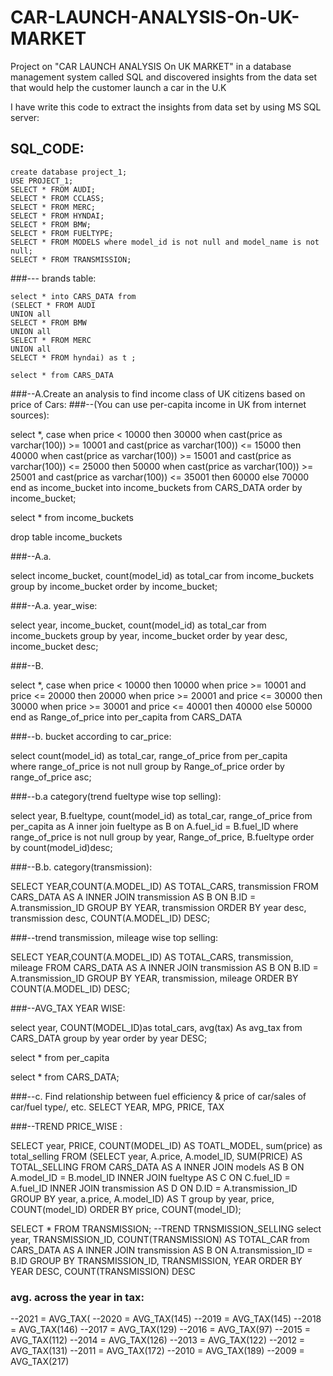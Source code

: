 # CAR-LAUNCH-ANALYSIS-On-UK-MARKET
  Project on "CAR LAUNCH ANALYSIS On UK MARKET" in a database management system called SQL and discovered insights from the data set that would help the customer      launch a car in the U.K

I have write this code to extract the insights from data set by using MS SQL server: 
  ## SQL_CODE:
    create database project_1;
    USE PROJECT_1;
    SELECT * FROM AUDI;
    SELECT * FROM CCLASS;
    SELECT * FROM MERC;
    SELECT * FROM HYNDAI;
    SELECT * FROM BMW;
    SELECT * FROM FUELTYPE;
    SELECT * FROM MODELS where model_id is not null and model_name is not null;
    SELECT * FROM TRANSMISSION;
    
  ###--- brands table:
  
    select * into CARS_DATA from
    (SELECT * FROM AUDI
    UNION all
    SELECT * FROM BMW
    UNION all
    SELECT * FROM MERC
    UNION all
    SELECT * FROM hyndai) as t ;
    
    select * from CARS_DATA
  
  
  
  ###--A.Create an analysis to find income class of UK citizens based on price of Cars:
  ###--(You can use per-capita income in UK from internet sources):
  
  select *, case when price < 10000 then 30000
  when cast(price as varchar(100)) >= 10001 and cast(price as varchar(100)) <= 15000 then 40000
  when cast(price as varchar(100)) >= 15001 and cast(price as varchar(100)) <= 25000 then 50000
  when cast(price as varchar(100)) >= 25001 and cast(price as varchar(100)) <= 35001 then 60000
  else 70000
  end as income_bucket into income_buckets
  from CARS_DATA
  order by income_bucket;
  
  select * from income_buckets
  
  drop table income_buckets
  
  
  
  
  ###--A.a.
  
  select income_bucket, count(model_id) as total_car from income_buckets group by income_bucket
  order by income_bucket;
  
  ###--A.a. year_wise:
  
  select year, income_bucket, count(model_id) as total_car from income_buckets group by year, income_bucket
  order by year desc, income_bucket desc;
  
  
  
  
  ###--B.
  
  select *, case when price < 10000 then 10000
  when price >= 10001 and price <= 20000 then 20000
  when price >= 20001 and price <= 30000 then 30000
  when price >= 30001 and price <= 40001 then 40000
  else 50000
  end as Range_of_price into per_capita from CARS_DATA
  
  
  
  ###--b. bucket according to car_price:
  
  select count(model_id) as total_car, range_of_price from per_capita  
  where range_of_price is not null
  group by Range_of_price order by range_of_price asc;
  
  
  
  ###--b.a category(trend fueltype wise top selling):
  
  select year, B.fueltype, count(model_id) as total_car, range_of_price from per_capita 
  as A inner join fueltype as B on A.fuel_id = B.fuel_ID
  where range_of_price is not null
  group by year, Range_of_price, B.fueltype
  order by count(model_id)desc;
  
  
  
  ###--B.b. category(transmission):
  
  SELECT YEAR,COUNT(A.MODEL_ID) AS TOTAL_CARS, transmission FROM CARS_DATA AS A
  INNER JOIN transmission AS B ON B.ID = A.transmission_ID
  GROUP BY YEAR, transmission
  ORDER BY year desc, transmission desc, COUNT(A.MODEL_ID) DESC;
  
  
  
  
  ###--trend transmission, mileage wise top selling:
  
  SELECT YEAR,COUNT(A.MODEL_ID) AS TOTAL_CARS, transmission, mileage FROM CARS_DATA AS A
  INNER JOIN transmission AS B ON B.ID = A.transmission_ID
  GROUP BY YEAR, transmission, mileage
  ORDER BY COUNT(A.MODEL_ID) DESC;
  
  
  
  ###--AVG_TAX YEAR WISE:
  
  select year, COUNT(MODEL_ID)as total_cars, avg(tax) As avg_tax 
  from CARS_DATA 
  group by year 
  order by year DESC;
  
  select * from per_capita
  
  select * from CARS_DATA;
  
  
  
  
  
  ###--c. Find relationship between fuel efficiency & price of car/sales of car/fuel type/, etc.
  SELECT YEAR, MPG, PRICE, TAX
  
  
  ###--TREND PRICE_WISE :
  
  SELECT year, PRICE, COUNT(MODEL_ID) AS TOATL_MODEL, sum(price) as total_selling FROM
  (SELECT year, A.price, A.model_ID, SUM(PRICE) AS TOTAL_SELLING FROM CARS_DATA AS A
  INNER JOIN models AS B ON A.model_ID = B.model_ID
  INNER JOIN fueltype AS C ON C.fuel_ID = A.fuel_ID
  INNER JOIN transmission AS D ON D.ID = A.transmission_ID
  GROUP BY year, a.price, A.model_ID) AS T
  group by year, price, COUNT(model_ID)
  ORDER BY price, COUNT(model_ID);
  
  SELECT * FROM TRANSMISSION;
  --TREND TRNSMISSION_SELLING
  select year, TRANSMISSION_ID, COUNT(TRANSMISSION) AS TOTAL_CAR from CARS_DATA AS A
  INNER JOIN transmission AS B ON A.transmission_ID = B.ID
  GROUP BY TRANSMISSION_ID, TRANSMISSION, YEAR ORDER BY YEAR DESC, COUNT(TRANSMISSION) DESC
  
  
  
  
  ### avg. across the year in tax:
  
  --2021 = AVG_TAX(
  --2020 = AVG_TAX(145)
  --2019 = AVG_TAX(145)
  --2018 = AVG_TAX(146)
  --2017 = AVG_TAX(129)
  --2016 = AVG_TAX(97)
  --2015 = AVG_TAX(112)
  --2014 = AVG_TAX(126)
  --2013 = AVG_TAX(122)
  --2012 = AVG_TAX(131)
  --2011 = AVG_TAX(172)
  --2010 = AVG_TAX(189)
--2009 = AVG_TAX(217)

